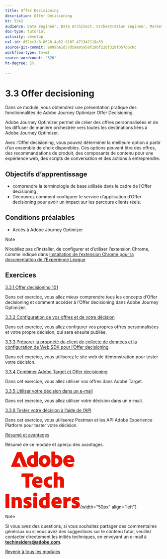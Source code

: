 ```yaml
---
title: Offer Decisioning
description: Offer Decisioning
kt: 5342
audience: Data Engineer, Data Architect, Orchestration Engineer, Marketer
doc-type: tutorial
activity: develop
exl-id: d52ec3c8-8628-4a52-9107-471342118a53
source-git-commit: 9099ba1d57d59a95958f29bf226f329f057b6c0c
workflow-type: tm+mt
source-wordcount: '326'
ht-degree: 2%

---
```


# 3.3 Offer decisioning

Dans ce module, vous obtiendrez une présentation pratique des fonctionnalités de Adobe Journey Optimizer Offer Decisioning.

Adobe Journey Optimizer permet de créer des offres personnalisées et de les diffuser de manière orchestrée vers toutes les destinations liées à Adobe Journey Optimizer.

Avec l’Offer decisioning, vous pouvez déterminer la meilleure option à partir d’un ensemble de choix disponibles. Ces options peuvent être des offres, des recommandations de produit, des composants de contenu pour une expérience web, des scripts de conversation et des actions à entreprendre.

## Objectifs d’apprentissage

- comprendre la terminologie de base utilisée dans le cadre de l’Offer decisioning ;
- Découvrez comment configurer le service d’application d’Offer decisioning pour avoir un impact sur les parcours clients réels.

## Conditions préalables

- Accès à Adobe Journey Optimizer

>[!NOTE]
>
>N’oubliez pas d’installer, de configurer et d’utiliser l’extension Chrome, comme indiqué dans [Installation de l’extension Chrome pour la documentation de l’Experience League ](../../getting-started/gettingstarted/ex1.md)

## Exercices

[3.3.1 Offer decisioning 101](./ex1.md)

Dans cet exercice, vous allez mieux comprendre tous les concepts d’Offer decisioning et comment accéder à l’Offer decisioning dans Adobe Journey Optimizer.

[3.3.2 Configuration de vos offres et de votre décision](./ex2.md)

Dans cet exercice, vous allez configurer vos propres offres personnalisées et votre propre décision, qui sera ensuite publiée.

[3.3.3 Préparer la propriété du client de collecte de données et la configuration de Web SDK pour l’Offer decisioning](./ex3.md)

Dans cet exercice, vous utiliserez le site web de démonstration pour tester votre décision.

[3.3.4 Combiner Adobe Target et Offer decisioning](./ex4.md)

Dans cet exercice, vous allez utiliser vos offres dans Adobe Target.

[3.3.5 Utiliser votre décision dans un e-mail](./ex5.md)

Dans cet exercice, vous allez utiliser votre décision dans un e-mail.

[3.3.6 Tester votre décision à l’aide de l’API](./ex6.md)

Dans cet exercice, vous utiliserez Postman et les API Adobe Experience Platform pour tester votre décision.

[Résumé et avantages](./summary.md)

Résumé de ce module et aperçu des avantages.

![Insiders de la technologie ](./../../../assets/images/techinsiders.png){width="50px" align="left"}

>[!NOTE]
>
>Si vous avez des questions, si vous souhaitez partager des commentaires généraux ou si vous avez des suggestions sur le contenu futur, veuillez contacter directement les initiés techniques, en envoyant un e-mail à **techinsiders@adobe.com**.

[Revenir à tous les modules](../../../overview.md)
